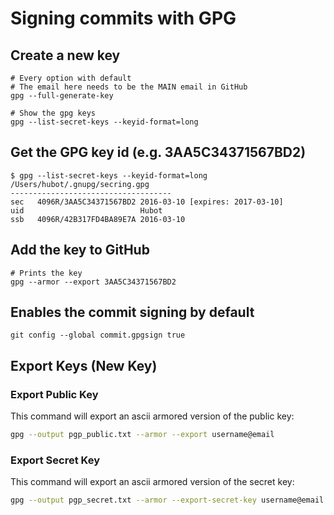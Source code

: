 # Signing commits with GPG

## Create a new key
```shell
# Every option with default
# The email here needs to be the MAIN email in GitHub
gpg --full-generate-key

# Show the gpg keys
gpg --list-secret-keys --keyid-format=long
```

## Get the GPG key id (e.g. 3AA5C34371567BD2)
```shell
$ gpg --list-secret-keys --keyid-format=long
/Users/hubot/.gnupg/secring.gpg
------------------------------------
sec   4096R/3AA5C34371567BD2 2016-03-10 [expires: 2017-03-10]
uid                          Hubot
ssb   4096R/42B317FD4BA89E7A 2016-03-10
```

## Add the key to GitHub
```shell
# Prints the key
gpg --armor --export 3AA5C34371567BD2
```

## Enables the commit signing by default
```shell
git config --global commit.gpgsign true
```

## Export Keys (New Key)

### Export Public Key

This command will export an ascii armored version of the public key:

```bash
gpg --output pgp_public.txt --armor --export username@email
```

### Export Secret Key

This command will export an ascii armored version of the secret key:

```bash
gpg --output pgp_secret.txt --armor --export-secret-key username@email
```